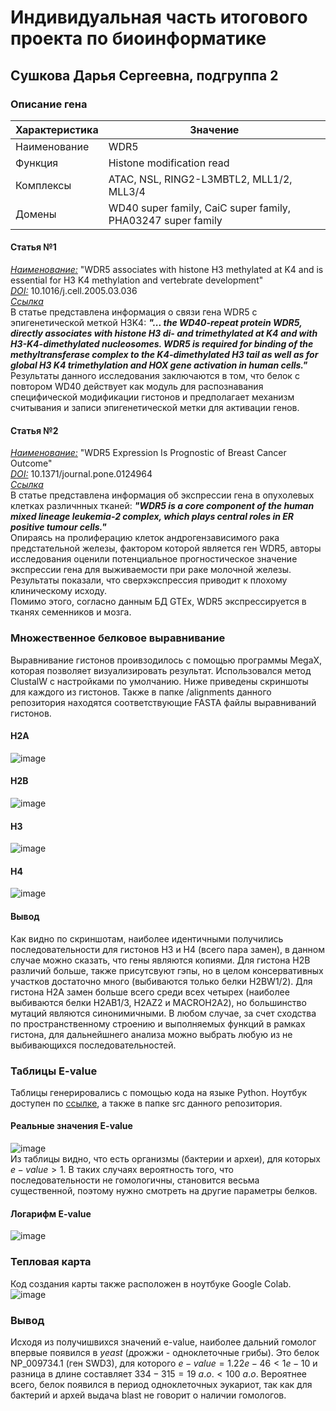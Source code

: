 # Индивидуальная часть итогового проекта по биоинформатике
## Сушкова Дарья Сергеевна, подгруппа 2
### Описание гена
Характеристика | Значение
 --- | --- 
Наименование | WDR5 
Функция | Histone modification read
Комплексы | ATAC, NSL, RING2-L3MBTL2, MLL1/2, MLL3/4
Домены | WD40 super family, CaiC super family, PHA03247 super family   
#### Статья №1
_<ins>Наименование:</ins>_ "WDR5 associates with histone H3 methylated at K4 and is essential for H3 K4 methylation and vertebrate development"   
_<ins>DOI:</ins>_ 10.1016/j.cell.2005.03.036   
_[Ссылка](https://www.cell.com/cell/fulltext/S0092-8674(05)00355-7?_returnURL=https%3A%2F%2Flinkinghub.elsevier.com%2Fretrieve%2Fpii%2FS0092867405003557%3Fshowall%3Dtrue)_   
В статье представлена информация о связи гена WDR5 с эпигенетической меткой H3K4: **_"... the WD40-repeat protein WDR5, directly associates with histone H3 di- and trimethylated at K4 and with H3-K4-dimethylated nucleosomes. WDR5 is required for binding of the methyltransferase complex to the K4-dimethylated H3 tail as well as for global H3 K4 trimethylation and HOX gene activation in human cells."_**   
Результаты данного исследования заключаются в том, что белок с повтором WD40 действует как модуль для распознавания специфической модификации гистонов и предполагает механизм считывания и записи эпигенетической метки для активации генов.   
#### Статья №2
_<ins>Наименование:</ins>_ "WDR5 Expression Is Prognostic of Breast Cancer Outcome"   
_<ins>DOI:</ins>_ 10.1371/journal.pone.0124964   
_[Ссылка](https://journals.plos.org/plosone/article?id=10.1371/journal.pone.0124964)_   
В статье представлена информация об экспрессии гена в опухолевых клетках различнных тканей: **_"WDR5 is a core component of the human mixed lineage leukemia-2 complex, which plays central roles in ER positive tumour cells."_**   
Опираясь на пролиферацию клеток андрогензависимого рака предстательной железы, фактором которой является ген WDR5, авторы исследования оценили потенциальное прогностическое значение экспрессии гена для выживаемости при раке молочной железы. Результаты показали, что сверхэкспрессия приводит к плохому клиническому исходу.   
Помимо этого, согласно данным БД GTEx, WDR5 экспрессируется в тканях семенников и мозга.
### Множественное белковое выравнивание
Выравнивание гистонов проивзодилось с помощью программы MegaX, которая позволяет визуализировать результат. Использовался метод ClustalW с настройками по умолчанию. Ниже приведены скриншоты для каждого из гистонов. Также в папке /alignments данного репозитория находятся соответствующие FASTA файлы выравниваний гистонов. 
#### H2A
![image](https://github.com/DaryaSushkova/hse23_bio_project/assets/89806836/4171a942-257c-4819-8570-ffba8a537319)
#### H2B
![image](https://github.com/DaryaSushkova/hse23_bio_project/assets/89806836/c5135077-41ec-4b1c-af40-b2514219014e)
#### H3
![image](https://github.com/DaryaSushkova/hse23_bio_project/assets/89806836/bc62e65e-cdb9-4c7f-8f9d-d61ec25cb25e)
#### H4
![image](https://github.com/DaryaSushkova/hse23_bio_project/assets/89806836/0595747d-41c6-44c7-b5ad-6f171501afbe)
#### Вывод
Как видно по скриншотам, наиболее идентичными получились последовательности для гистонов H3 и H4 (всего пара замен), в данном случае можно сказать, что гены являются копиями. Для гистона H2B различий больше, также присутсвуют гэпы, но в целом консервативных участков достаточно много (выбиваются только белки H2BW1/2). Для гистона H2A замен больше всего среди всех четырех (наиболее выбиваются белки H2AB1/3, H2AZ2 и MACROH2A2), но большинство мутаций являются синонимичными. В любом случае, за счет сходства по пространственному строению и выполняемых функций в рамках гистона, для дальнейшнего анализа можно выбрать любую из не выбивающихся последовательностей.
### Таблицы E-value
Таблицы генерировались с помощью кода на языке Python. Ноутбук доступен по [ссылке](https://colab.research.google.com/drive/1vqmLLlEZF0UO8zmo2MsQVtyRNV5I4RRI?usp=sharing), а также в папке src данного репозитория.
#### Реальные значения E-value
![image](https://github.com/DaryaSushkova/hse23_bio_project/assets/89806836/7c31c5c6-e719-483f-829a-adb93116ff4b)   
Из таблицы видно, что есть организмы (бактерии и археи), для которых $e-value>1$. В таких случаях вероятность того, что последовательности не гомологичны, становится весьма существенной, поэтому нужно смотреть на другие параметры белков.  
#### Логарифм E-value
![image](https://github.com/DaryaSushkova/hse23_bio_project/assets/89806836/d36375fb-0d95-4826-b822-f1fce102aba9)
### Тепловая карта
Код создания карты также расположен в ноутбуке Google Colab.   
![image](https://github.com/DaryaSushkova/hse23_bio_project/assets/89806836/017ae08d-4e55-46be-8f01-25d71df7ca7f)   
### Вывод
Исходя из получишвихся значений e-value, наиболее дальний гомолог впервые появился в $yeast$ (дрожжи - одноклеточные грибы). Это белок NP_009734.1 (ген SWD3), для которого $e-value=1.22e-46<1e-10$ и разница в длине составляет $334-315=19\ а.о.<100\ а.о.$ Вероятнее всего, белок появился в период одноклеточных эукариот, так как для бактерий и архей выдача blast не говорит о наличии гомологов.

